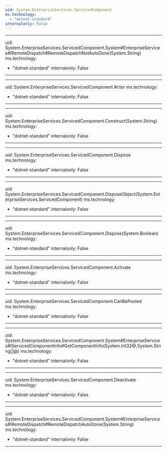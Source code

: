 ```yaml
---
uid: System.EnterpriseServices.ServicedComponent
ms.technology: 
  - "dotnet-standard"
internalonly: False
---
```


---
uid: System.EnterpriseServices.ServicedComponent.System#EnterpriseServices#IRemoteDispatch#RemoteDispatchNotAutoDone(System.String)
ms.technology: 
  - "dotnet-standard"
internalonly: False
---

---
uid: System.EnterpriseServices.ServicedComponent.#ctor
ms.technology: 
  - "dotnet-standard"
internalonly: False
---

---
uid: System.EnterpriseServices.ServicedComponent.Construct(System.String)
ms.technology: 
  - "dotnet-standard"
internalonly: False
---

---
uid: System.EnterpriseServices.ServicedComponent.Dispose
ms.technology: 
  - "dotnet-standard"
internalonly: False
---

---
uid: System.EnterpriseServices.ServicedComponent.DisposeObject(System.EnterpriseServices.ServicedComponent)
ms.technology: 
  - "dotnet-standard"
internalonly: False
---

---
uid: System.EnterpriseServices.ServicedComponent.Dispose(System.Boolean)
ms.technology: 
  - "dotnet-standard"
internalonly: False
---

---
uid: System.EnterpriseServices.ServicedComponent.Activate
ms.technology: 
  - "dotnet-standard"
internalonly: False
---

---
uid: System.EnterpriseServices.ServicedComponent.CanBePooled
ms.technology: 
  - "dotnet-standard"
internalonly: False
---

---
uid: System.EnterpriseServices.ServicedComponent.System#EnterpriseServices#IServicedComponentInfo#GetComponentInfo(System.Int32@,System.String[]@)
ms.technology: 
  - "dotnet-standard"
internalonly: False
---

---
uid: System.EnterpriseServices.ServicedComponent.Deactivate
ms.technology: 
  - "dotnet-standard"
internalonly: False
---

---
uid: System.EnterpriseServices.ServicedComponent.System#EnterpriseServices#IRemoteDispatch#RemoteDispatchAutoDone(System.String)
ms.technology: 
  - "dotnet-standard"
internalonly: False
---
